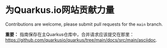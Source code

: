 # 为Quarkus.io网站贡献力量

Contributions are welcome, please submit pull requests for the `main` branch.

**重要：** 指南保存在主Quarkus仓库中，合并请求应该提交在那里：
https://github.com/quarkusio/quarkus/tree/main/docs/src/main/asciidoc.
